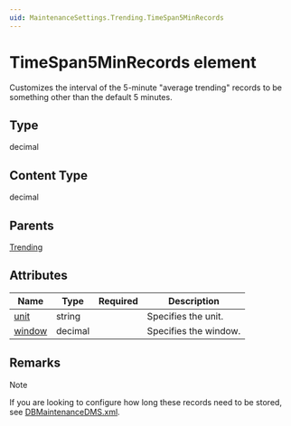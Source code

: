 ```yaml
---
uid: MaintenanceSettings.Trending.TimeSpan5MinRecords
---
```


# TimeSpan5MinRecords element

Customizes the interval of the 5-minute "average trending" records to be something other than the default 5 minutes.

## Type

decimal

## Content Type

decimal

## Parents

[Trending](xref:MaintenanceSettings.Trending)

## Attributes

| Name | Type | Required | Description |
| --- | --- | --- | --- |
| [unit](xref:MaintenanceSettings.Trending.TimeSpan5MinRecords-unit) | string |  | Specifies the unit. |
| [window](xref:MaintenanceSettings.Trending.TimeSpan5MinRecords-window) | decimal |  | Specifies the window. |

## Remarks

> [!NOTE]
> If you are looking to configure how long these records need to be stored, see [DBMaintenanceDMS.xml](xref:DBMaintenanceDMS_xml).
